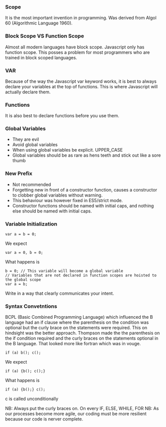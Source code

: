### Scope 
It is the most important invention in programming. Was derived from Algol 60 (Algorithmic Language 1960).

### Block Scope VS Function Scope
Almost all modern languages have block scope. Javascript only has function scope. This posses a problem for most programmers
who are trained in block scoped languages.

### VAR
Because of the way the Javascript var keyword works, it is best to always declare your variables at the top of functions.
This is where Javascript will actually declare them. 

### Functions
It is also best to declare functions before you use them.

### Global Variables
- They are evil
- Avoid global variables
- When using global variables be explicit. UPPER_CASE
- Global variables should be as rare as hens teeth and stick out like a sore thumb

### New Prefix
- Not recommended
- Forgetting new in front of a constructor function, causes a constructor to clobber global variables without warning.
- This behaviour was however fixed in ES5/strict mode.
- Constructor functions should be named with initial caps, and nothing else should be named with initial caps. 

### Variable Initialization
```
var a = b = 0;
```

We expect 
```
var a = 0, b = 0;
```

What happens is
```
b = 0; // This variable will become a global variable 
// Variables that are not declared in function scopes are hoisted to the global scope
var a = b;
```

Write in a way that clearly communicates your intent.

### Syntax Convetntions
BCPL (Basic Combined Programming Language) which influenced the B language had an if clause where the 
parenthesis on the condition was optional but the curly brace on the statements were required.
This on hindsight was the better approach.
Thompson made the the parenthesis on the if condition required and the curly braces on the statements optional in the B language.
That looked more like fortran which was in vouge.

```
if (a) b(); c();
```

We expect 
```
if (a) {b(); c();}
```

What happens is
```
if (a) {b();} c();
```
c is called unconditionally

NB: Always put the curly braces on. On every IF, ELSE, WHILE, FOR
NB: As our processes become more agile, our coding must be more resilient because our code is nerver complete.
